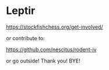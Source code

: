 # Leptir
https://stockfishchess.org/get-involved/

or contribute to:

https://github.com/nescitus/rodent-iv

or go outside! Thank you! BYE!
